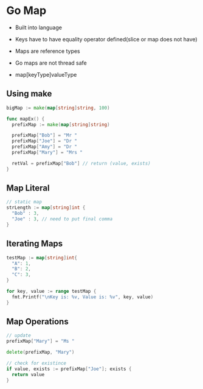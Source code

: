 # Go Map

- Built into language

- Keys have to have equality operator defined(slice or map does not have)

- Maps are reference types

- Go maps are not thread safe

- map[keyType]valueType

## Using make

```go
bigMap := make(map[string]string, 100)

func mapEx() {
  prefixMap := make(map[string]string)

  prefixMap["Bob"] = "Mr "
  prefixMap["Joe"] = "Dr "
  prefixMap["Amy"] = "Dr "
  prefixMap["Mary"] = "Mrs "

  retVal = prefixMap["Bob"] // return (value, exists)
}

```

## Map Literal

```go
// static map
strLength := map[string]int {
  "Bob" : 3,
  "Joe" : 3, // need to put final comma
}
```

## Iterating Maps

```go
testMap := map[string]int{
  "A": 1,
  "B": 2,
  "C": 3,
}

for key, value := range testMap {
  fmt.Printf("\nKey is: %v, Value is: %v", key, value)
}
```

## Map Operations

```go
// update
prefixMap["Mary"] = "Ms "

delete(prefixMap, "Mary")

// check for existince
if value, exists := prefixMap["Joe"]; exists {
  return value  
}
```
